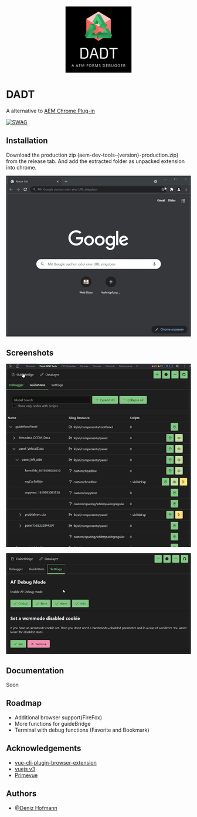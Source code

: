 <p align="center">
    <img width="180" src="./docs/img/logo.png" />
</p>

# DADT

A alternative to [AEM Chrome Plug-in](https://chrome.google.com/webstore/detail/aem-chrome-plug-in/ejdcnikffjleeffpigekhccpepplaode?hl=de)

[![SWAG](https://img.shields.io/badge/100%25-SWAG-orange)](https://img.shields.io/badge/100%25-SWAG-orange)

## Installation

Download the production zip (aem-dev-tools-{version}-production.zip) from the release tab. And add the extracted folder as unpacked extension into chrome.

![Install Help](./docs/img/install.gif)

## Screenshots

![App Screenshot](./docs/img/demo1.png)

![App Screenshot2](./docs/img/demo2.png)

## Documentation

Soon

## Roadmap

- Additional browser support(FireFox)
- More functions for guideBridge
- Terminal with debug functions (Favorite and Bookmark)

## Acknowledgements

- [vue-cli-plugin-browser-extension](https://github.com/adambullmer/vue-cli-plugin-browser-extension)
- [vuejs v3](https://v3.vuejs.org/)
- [Primevue](https://www.primefaces.org/primevue/)

## Authors

- [@Deniz Hofmann](https://github.com/TetrisBlack)
